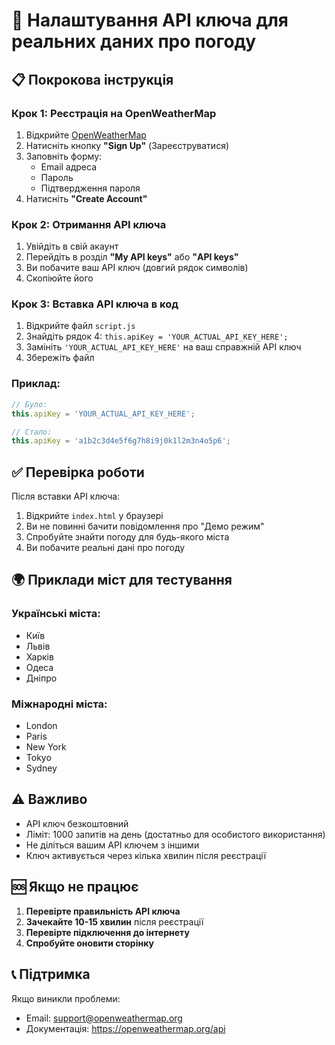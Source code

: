 # 🔑 Налаштування API ключа для реальних даних про погоду

## 📋 Покрокова інструкція

### Крок 1: Реєстрація на OpenWeatherMap
1. Відкрийте [OpenWeatherMap](https://openweathermap.org/)
2. Натисніть кнопку **"Sign Up"** (Зареєструватися)
3. Заповніть форму:
   - Email адреса
   - Пароль
   - Підтвердження пароля
4. Натисніть **"Create Account"**

### Крок 2: Отримання API ключа
1. Увійдіть в свій акаунт
2. Перейдіть в розділ **"My API keys"** або **"API keys"**
3. Ви побачите ваш API ключ (довгий рядок символів)
4. Скопіюйте його

### Крок 3: Вставка API ключа в код
1. Відкрийте файл `script.js`
2. Знайдіть рядок 4: `this.apiKey = 'YOUR_ACTUAL_API_KEY_HERE';`
3. Замініть `'YOUR_ACTUAL_API_KEY_HERE'` на ваш справжній API ключ
4. Збережіть файл

### Приклад:
```javascript
// Було:
this.apiKey = 'YOUR_ACTUAL_API_KEY_HERE';

// Стало:
this.apiKey = 'a1b2c3d4e5f6g7h8i9j0k1l2m3n4o5p6';
```

## ✅ Перевірка роботи

Після вставки API ключа:
1. Відкрийте `index.html` у браузері
2. Ви не повинні бачити повідомлення про "Демо режим"
3. Спробуйте знайти погоду для будь-якого міста
4. Ви побачите реальні дані про погоду

## 🌍 Приклади міст для тестування

### Українські міста:
- Київ
- Львів
- Харків
- Одеса
- Дніпро

### Міжнародні міста:
- London
- Paris
- New York
- Tokyo
- Sydney

## ⚠️ Важливо

- API ключ безкоштовний
- Ліміт: 1000 запитів на день (достатньо для особистого використання)
- Не діліться вашим API ключем з іншими
- Ключ активується через кілька хвилин після реєстрації

## 🆘 Якщо не працює

1. **Перевірте правильність API ключа**
2. **Зачекайте 10-15 хвилин** після реєстрації
3. **Перевірте підключення до інтернету**
4. **Спробуйте оновити сторінку**

## 📞 Підтримка

Якщо виникли проблеми:
- Email: support@openweathermap.org
- Документація: https://openweathermap.org/api 